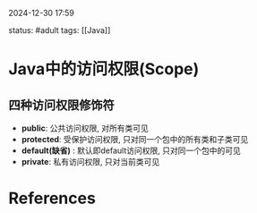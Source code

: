 2024-12-30    17:59

status: #adult 
tags: [[Java]]


# Java中的访问权限(Scope)

## 四种访问权限修饰符

- **public**: 公共访问权限, 对所有类可见
- **protected**: 受保护访问权限, 只对同一个包中的所有类和子类可见
- **default(缺省)** : 默认即default访问权限, 只对同一个包中的可见
- **private**: 私有访问权限, 只对当前类可见


# References
